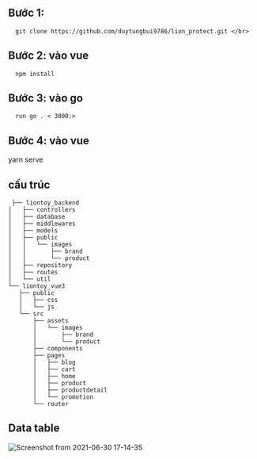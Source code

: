 

## Bước 1: 
```
  git clone https://github.com/duytungbui9786/lion_protect.git </br>
  ```
## Bước 2: vào vue 
```
  npm install
  ```
## Bước 3: vào go  
```
  run go . < 3000:> 
  ```
## Bước 4: vào vue 
  yarn serve
  
  ##   cấu trúc 
 ``` 
  ├── liontoy_backend
│   ├── controllers
│   ├── database
│   ├── middlewares
│   ├── models
│   ├── public
│   │   └── images
│   │       ├── brand
│   │       └── product
│   ├── repository
│   ├── routes
│   └── util
└── liontoy_vue3
    ├── public
    │   ├── css
    │   └── js
    └── src
        ├── assets
        │   └── images
        │       ├── brand
        │       └── product
        ├── components
        ├── pages
        │   ├── blog
        │   ├── cart
        │   ├── home
        │   ├── product
        │   ├── productdetail
        │   └── promotion
        └── router
```
## Data table
![Screenshot from 2021-06-30 17-14-35](https://user-images.githubusercontent.com/71300964/123944031-ebef1b80-d9c6-11eb-8129-d4a9b36e1837.png)

